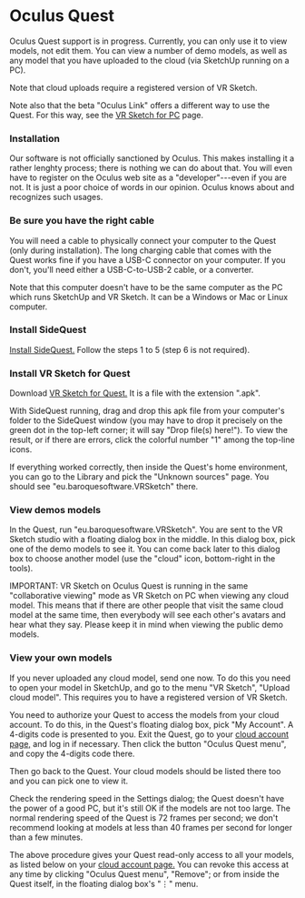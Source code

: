 # Oculus Quest

Oculus Quest support is in progress.  Currently, you can only use it to view
models, not edit them.  You can view a number of demo models, as well as any
model that you have uploaded to the cloud (via SketchUp running on a PC).

Note that cloud uploads require a registered version of VR Sketch.

Note also that the beta "Oculus Link" offers a different way to use the Quest.
For this way, see the <a href="docs-getting-started.html">VR Sketch for PC</a> page.


### Installation

Our software is not officially sanctioned by Oculus.  This makes installing it
a rather lenghty process; there is nothing we can do about that.  You will even
have to register on the Oculus web site as a "developer"---even if you are not.
It is just a poor choice of words in our opinion.  Oculus knows about and
recognizes such usages.


### Be sure you have the right cable

You will need a cable to physically connect your computer to the Quest (only
during installation).  The long charging cable that comes with the Quest works
fine if you have a USB-C connector on your computer.  If you don't, you'll need
either a USB-C-to-USB-2 cable, or a converter.

Note that this computer doesn't have to be the same computer as the PC which
runs SketchUp and VR Sketch.  It can be a Windows or Mac or Linux computer.


### Install SideQuest

<a href="https://sidequestvr.com/#/setup-howto">Install SideQuest.</a>  Follow
the steps 1 to 5 (step 6 is not required).


### Install VR Sketch for Quest

Download <a href="downloads.html">VR Sketch for Quest.</a>  It is a file with
the extension ".apk".

With SideQuest running, drag and drop this apk file from your computer's folder
to the SideQuest window (you may have to drop it precisely on the green dot in
the top-left corner; it will say "Drop file(s) here!"). To view the result, or
if there are errors, click the colorful number "1" among the top-line icons.

If everything worked correctly, then inside the Quest's home environment, you
can go to the Library and pick the "Unknown sources" page.  You should see
"eu.baroquesoftware.VRSketch" there.


### View demos models

In the Quest, run "eu.baroquesoftware.VRSketch".  You are sent to the VR Sketch
studio with a floating dialog box in the middle.  In this dialog box, pick one
of the demo models to see it. You can come back later to this dialog box to
choose another model (use the "cloud" icon, bottom-right in the tools).

IMPORTANT: VR Sketch on Oculus Quest is running in the same "collaborative
viewing" mode as VR Sketch on PC when viewing any cloud model.  This means that
if there are other people that visit the same cloud model at the same time,
then everybody will see each other's avatars and hear what they say.  Please
keep it in mind when viewing the public demo models.


### View your own models

If you never uploaded any cloud model, send one now.  To do this you need to
open your model in SketchUp, and go to the menu "VR Sketch", "Upload cloud
model".  This requires you to have a registered version of VR Sketch.

You need to authorize your Quest to access the models from your cloud account.
To do this, in the Quest's floating dialog box, pick "My Account".  A 4-digits
code is presented to you.  Exit the Quest, go to your <a
href="https://vrsketch.eu/cloud.html">cloud account page,</a> and log in if
necessary.  Then click the button "Oculus Quest menu", and copy the 4-digits
code there.

Then go back to the Quest.  Your cloud models should be listed there too and
you can pick one to view it.

Check the rendering speed in the Settings dialog; the Quest doesn't have the
power of a good PC, but it's still OK if the models are not too large.  The
normal rendering speed of the Quest is 72 frames per second; we don't recommend
looking at models at less than 40 frames per second for longer than a few
minutes.

The above procedure gives your Quest read-only access to all your models, as
listed below on your <a href="https://vrsketch.eu/cloud.html">cloud account
page.</a>  You can revoke this access at any time by clicking "Oculus Quest
menu", "Remove"; or from inside the Quest itself, in the floating dialog box's
"⋮" menu.
